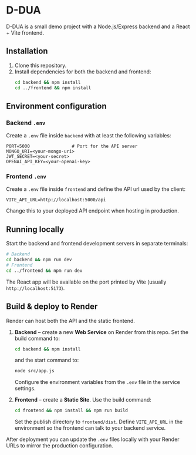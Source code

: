 # D-DUA

D-DUA is a small demo project with a Node.js/Express backend and a React + Vite frontend.

## Installation

1. Clone this repository.
2. Install dependencies for both the backend and frontend:
   ```bash
   cd backend && npm install
   cd ../frontend && npm install
   ```

## Environment configuration

### Backend `.env`
Create a `.env` file inside `backend` with at least the following variables:

```
PORT=5000                # Port for the API server
MONGO_URI=<your-mongo-uri>
JWT_SECRET=<your-secret>
OPENAI_API_KEY=<your-openai-key>
```

### Frontend `.env`
Create a `.env` file inside `frontend` and define the API url used by the client:

```
VITE_API_URL=http://localhost:5000/api
```
Change this to your deployed API endpoint when hosting in production.

## Running locally

Start the backend and frontend development servers in separate terminals:

```bash
# Backend
cd backend && npm run dev
# Frontend
cd ../frontend && npm run dev
```

The React app will be available on the port printed by Vite (usually `http://localhost:5173`).

## Build & deploy to Render

Render can host both the API and the static frontend.

1. **Backend** – create a new **Web Service** on Render from this repo. Set the build command to:
   ```bash
   cd backend && npm install
   ```
   and the start command to:
   ```bash
   node src/app.js
   ```
   Configure the environment variables from the `.env` file in the service settings.

2. **Frontend** – create a **Static Site**. Use the build command:
   ```bash
   cd frontend && npm install && npm run build
   ```
   Set the publish directory to `frontend/dist`.
   Define `VITE_API_URL` in the environment so the frontend can talk to your backend service.

After deployment you can update the `.env` files locally with your Render URLs to mirror the production configuration.
